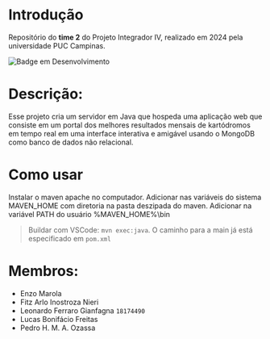 # Introdução
Repositório do **time 2** do Projeto Integrador IV, realizado em 2024 pela universidade PUC Campinas.

![Badge em Desenvolvimento](http://img.shields.io/static/v1?label=STATUS&message=EM%20DESENVOLVIMENTO&color=GREEN&style=for-the-badge)

# Descrição:
Esse projeto cria um servidor em Java que hospeda uma aplicação web que consiste em um portal dos melhores resultados mensais de kartódromos em tempo real em uma interface interativa e amigável usando o MongoDB como banco de dados não relacional.

# Como usar
Instalar o maven apache no computador.
Adicionar nas variáveis do sistema MAVEN_HOME com diretoria na pasta deszipada do maven.
Adicionar na variável PATH do usuário %MAVEN_HOME%\bin
> Buildar com VSCode: `mvn exec:java`. O caminho para a main já está especificado em `pom.xml`

# Membros:
- Enzo Marola 
- Fitz Arlo Inostroza Nieri
- Leonardo Ferraro Gianfagna `18174490`
- Lucas Bonifácio Freitas
- Pedro H. M. A. Ozassa
